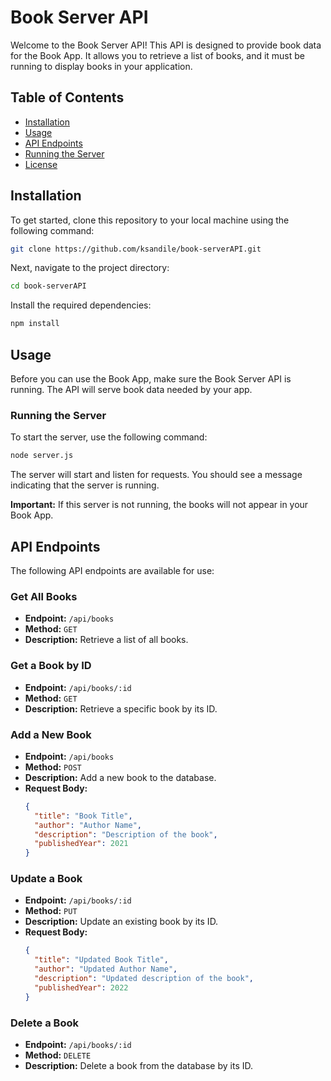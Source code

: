 # Book Server API

Welcome to the Book Server API! This API is designed to provide book data for the Book App. It allows you to retrieve a list of books, and it must be running to display books in your application.

## Table of Contents

- [Installation](#installation)
- [Usage](#usage)
- [API Endpoints](#api-endpoints)
- [Running the Server](#running-the-server)
- [License](#license)

## Installation

To get started, clone this repository to your local machine using the following command:

```bash
git clone https://github.com/ksandile/book-serverAPI.git
```

Next, navigate to the project directory:

```bash
cd book-serverAPI
```

Install the required dependencies:

```bash
npm install
```

## Usage

Before you can use the Book App, make sure the Book Server API is running. The API will serve book data needed by your app.

### Running the Server

To start the server, use the following command:

```bash
node server.js
```

The server will start and listen for requests. You should see a message indicating that the server is running.

**Important:** If this server is not running, the books will not appear in your Book App.

## API Endpoints

The following API endpoints are available for use:

### Get All Books

- **Endpoint:** `/api/books`
- **Method:** `GET`
- **Description:** Retrieve a list of all books.

### Get a Book by ID

- **Endpoint:** `/api/books/:id`
- **Method:** `GET`
- **Description:** Retrieve a specific book by its ID.

### Add a New Book

- **Endpoint:** `/api/books`
- **Method:** `POST`
- **Description:** Add a new book to the database.
- **Request Body:**
  ```json
  {
    "title": "Book Title",
    "author": "Author Name",
    "description": "Description of the book",
    "publishedYear": 2021
  }
  ```

### Update a Book

- **Endpoint:** `/api/books/:id`
- **Method:** `PUT`
- **Description:** Update an existing book by its ID.
- **Request Body:**
  ```json
  {
    "title": "Updated Book Title",
    "author": "Updated Author Name",
    "description": "Updated description of the book",
    "publishedYear": 2022
  }
  ```

### Delete a Book

- **Endpoint:** `/api/books/:id`
- **Method:** `DELETE`
- **Description:** Delete a book from the database by its ID.
